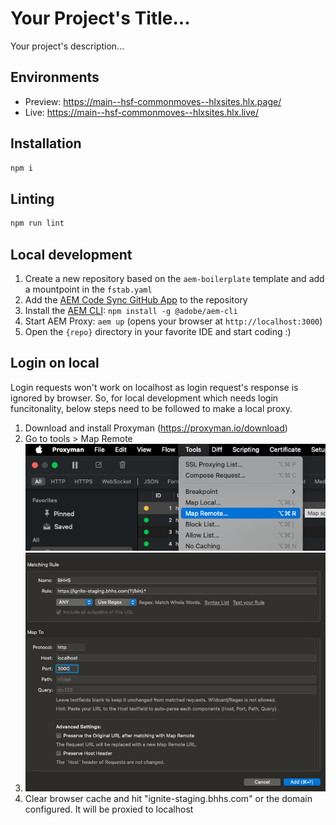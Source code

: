# Your Project's Title...
Your project's description...

## Environments
- Preview: https://main--hsf-commonmoves--hlxsites.hlx.page/
- Live: https://main--hsf-commonmoves--hlxsites.hlx.live/

## Installation

```sh
npm i
```

## Linting

```sh
npm run lint
```

## Local development

1. Create a new repository based on the `aem-boilerplate` template and add a mountpoint in the `fstab.yaml`
1. Add the [AEM Code Sync GitHub App](https://github.com/apps/aem-code-sync) to the repository
1. Install the [AEM CLI](https://github.com/adobe/aem-cli): `npm install -g @adobe/aem-cli`
1. Start AEM Proxy: `aem up` (opens your browser at `http://localhost:3000`)
1. Open the `{repo}` directory in your favorite IDE and start coding :)

## Login on local
Login requests won't work on localhost as login request's response is ignored by browser. So, for local development which needs login funcitonality, below steps need to be followed to make a local proxy.
1. Download and install Proxyman (https://proxyman.io/download)
1. Go to tools > Map Remote
![mapremote](image.png)
1. ![alt text](image-1.png)
1. Clear browser cache and hit "ignite-staging.bhhs.com" or the domain configured. It will be proxied to localhost